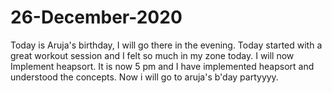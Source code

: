 # 26-December-2020 
Today is Aruja's birthday, I will go there in the evening. 
Today started with a great workout session and I felt so much in my zone today. I will now Implement heapsort.
It is now 5 pm and I have implemented heapsort and understood the concepts. Now i will go to aruja's b'day partyyyy.
